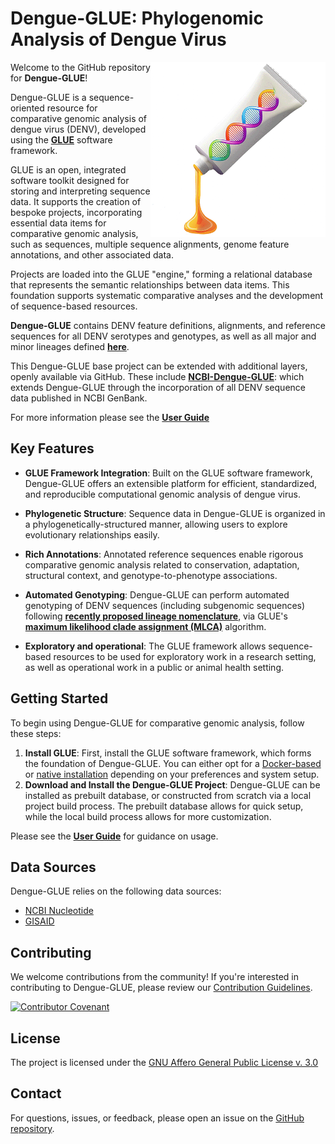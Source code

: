 # Dengue-GLUE: Phylogenomic Analysis of Dengue Virus

<img align="right" width="280" height="280" src="md/dengue-glue-logo2.png">

Welcome to the GitHub repository for **Dengue-GLUE**!

Dengue-GLUE is a sequence-oriented resource for comparative genomic analysis of dengue virus (DENV), developed using the **[GLUE](https://github.com/giffordlabcvr/gluetools)** software framework.

GLUE is an open, integrated software toolkit designed for storing and interpreting sequence data. It supports the creation of bespoke projects, incorporating essential data items for comparative genomic analysis, such as sequences, multiple sequence alignments, genome feature annotations, and other associated data.

Projects are loaded into the GLUE "engine," forming a relational database that represents the semantic relationships between data items. This foundation supports systematic comparative analyses and the development of sequence-based resources.

**Dengue-GLUE** contains DENV feature definitions, alignments, and reference sequences for all DENV serotypes and genotypes, as well as all major and minor lineages defined **[here](https://dengue-lineages.org)**.

This Dengue-GLUE base project can be extended with additional layers, openly available via GitHub. These include **[NCBI-Dengue-GLUE](https://github.com/giffordlabcvr/NCBI-Dengue-GLUE)**: which extends Dengue-GLUE through the incorporation of all DENV sequence data published in NCBI GenBank.

For more information please see the **[User Guide](https://github.com/giffordlabcvr/Dengue-GLUE/wiki)**

## Key Features

- **GLUE Framework Integration**: Built on the GLUE software framework, Dengue-GLUE offers an extensible platform for efficient, standardized, and reproducible computational genomic analysis of dengue virus.

- **Phylogenetic Structure**: Sequence data in Dengue-GLUE is organized in a phylogenetically-structured manner, allowing users to explore evolutionary relationships easily.

- **Rich Annotations**: Annotated reference sequences enable rigorous comparative genomic analysis related to conservation, adaptation, structural context, and genotype-to-phenotype associations.

- **Automated Genotyping**: Dengue-GLUE can perform automated genotyping of DENV sequences (including subgenomic sequences) following ****[recently proposed lineage nomenclature](https://dengue-lineages.org)****, via GLUE's **[maximum likelihood clade assignment (MLCA)](https://github.com/giffordlabcvr/Dengue-GLUE/wiki/Genotyping-Tools)** algorithm.

- **Exploratory and operational**: The GLUE framework allows sequence-based resources to be used for exploratory work in a research setting, as well as operational work in a public or animal health setting.


## Getting Started

To begin using Dengue-GLUE for comparative genomic analysis, follow these steps:

1. **Install GLUE**: First, install the GLUE software framework, which forms the foundation of Dengue-GLUE. You can either opt for a [Docker-based](https://github.com/giffordlabcvr/Dengue-GLUE/wiki/Docker-Installation) or [native installation](https://github.com/giffordlabcvr/Dengue-GLUE/wiki/Native-Installation) depending on your preferences and system setup.
2. **Download and Install the Dengue-GLUE Project**: Dengue-GLUE can be installed as prebuilt database, or constructed from scratch via a local project build process. The prebuilt database allows for quick setup, while the local build process allows for more customization.

Please see the **[User Guide](https://github.com/giffordlabcvr/Dengue-GLUE/wiki/Usage-Overview)** for guidance on usage.

## Data Sources

Dengue-GLUE relies on the following data sources:

- [NCBI Nucleotide](https://www.ncbi.nlm.nih.gov/nuccore)
- [GISAID](https://gisaid.org/)


## Contributing

We welcome contributions from the community! If you're interested in contributing to Dengue-GLUE, please review our [Contribution Guidelines](./md/CONTRIBUTING.md).

[![Contributor Covenant](https://img.shields.io/badge/Contributor%20Covenant-2.1-4baaaa.svg)](./md/code_of_conduct.md)


## License

The project is licensed under the [GNU Affero General Public License v. 3.0](https://www.gnu.org/licenses/agpl-3.0.en.html)

## Contact

For questions, issues, or feedback, please open an issue on the [GitHub repository](https://github.com/giffordlabcvr/Dengue-GLUE/issues).


